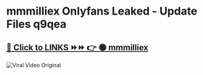 
 # mmmilliex Onlyfans Leaked - Update Files q9qea

## <h2><a href="https://clipsfans.com/mmmilliex&ref=git">🔗 Click to LINKS ⏩⏩ 👉 🟢 mmmilliex </a></h2>

<a href="https://clipsfans.com/mmmilliex&ref=git" rel="nofollow" data-target="animated-image.originalLink"><img src="https://i.ibb.co.com/xMMVF88/686577567.gif" alt="Viral Video Original" style="max-width: 100%; display: inline-block;" data-target="animated-image.originalImage"></a>

